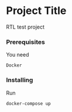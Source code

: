# Project Title

RTL test project


### Prerequisites

You need

```
Docker
```

### Installing

Run

```
docker-compose up
```

